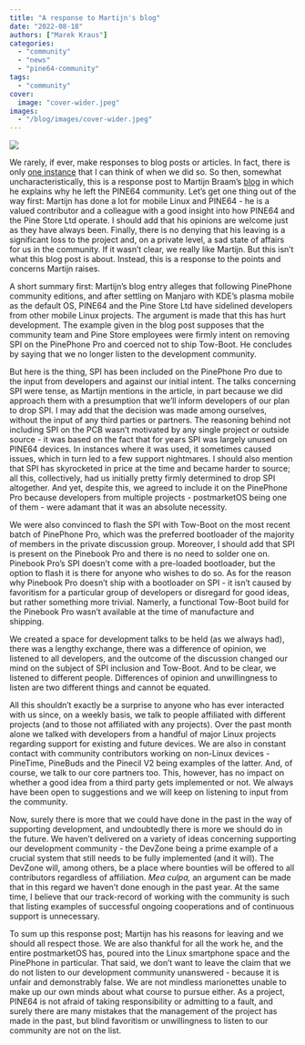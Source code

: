 ```yaml
---
title: "A response to Martijn's blog"
date: "2022-08-18"
authors: ["Marek Kraus"]
categories:
  - "community"
  - "news"
  - "pine64-community"
tags: 
  - "community"
cover: 
  image: "cover-wider.jpeg"
images:
  - "/blog/images/cover-wider.jpeg"
---
```


![](/blog/images/cover-wider.jpeg) 

We rarely, if ever, make responses to blog posts or articles. In fact, there is only [one instance](https://www.pine64.org/2020/01/24/setting-the-record-straight-pinephone-misconceptions/) that I can think of when we did so. So then, somewhat uncharacteristically, this is a response post to Martijn Braam’s [blog](https://blog.brixit.nl/why-i-left-pine64/) in which he explains why he left the PINE64 community. Let’s get one thing out of the way first: Martijn has done a lot for mobile Linux and PINE64 - he is a valued contributor and a colleague with a good insight into how PINE64 and the Pine Store Ltd operate. I should add that his opinions are welcome just as they have always been. Finally, there is no denying that his leaving is a significant loss to the project and, on a private level, a sad state of affairs for us in the community. If it wasn’t clear, we really like Martijn. But this isn’t what this blog post is about. Instead, this is a response to the points and concerns Martijn raises. 

A short summary first: Martijn’s blog entry alleges that following PinePhone community editions, and after settling on Manjaro with KDE’s plasma mobile as the default OS, PINE64 and the Pine Store Ltd have sidelined developers from other mobile Linux projects. The argument is made that this has hurt development. The example given in the blog post supposes that the community team and Pine Store employees were firmly intent on removing SPI on the PinePhone Pro and coerced not to ship Tow-Boot. He concludes by saying that we no longer listen to the development community.

But here is the thing, SPI has been included on the PinePhone Pro due to the input from developers and against our initial intent. The talks concerning SPI were tense, as Martijn mentions in the article, in part because we did approach them with a presumption that we’ll inform developers of our plan to drop SPI. I may add that the decision was made among ourselves, without the input of any third parties or partners. The reasoning behind not including SPI on the PCB wasn’t motivated by any single project or outside source - it was based on the fact that for years SPI was largely unused on PINE64 devices. In instances where it was used, it sometimes caused issues, which in turn led to a few support nightmares. I should also mention that SPI has skyrocketed in price at the time and became harder to source; all this, collectively, had us initially pretty firmly determined to drop SPI altogether. And yet, despite this, we agreed to include it on the PinePhone Pro because developers from multiple projects - postmarketOS being one of them - were adamant that it was an absolute necessity. 

We were also convinced to flash the SPI with Tow-Boot on the most recent batch of PinePhone Pro, which was the preferred bootloader of the majority of members in the private discussion group. Moreover, I should add that SPI is present on the Pinebook Pro and there is no need to solder one on. Pinebook Pro’s SPI doesn’t come with a pre-loaded bootloader, but the option to flash it is there for anyone who wishes to do so. As for the reason why Pinebook Pro doesn’t ship with a bootloader on SPI - it isn’t caused by favoritism for a particular group of developers or disregard for good ideas, but rather something more trivial. Namerly, a functional Tow-Boot build for the Pinebook Pro wasn’t available at the time of manufacture and shipping.    

We created a space for development talks to be held (as we always had), there was a lengthy exchange, there was a difference of opinion, we listened to all developers, and the outcome of the discussion changed our mind on the subject of SPI inclusion and Tow-Boot. And to be clear, we listened to different people. Differences of opinion and unwillingness to listen are two different things and cannot be equated.

All this shouldn’t exactly be a surprise to anyone who has ever interacted with us since, on a weekly basis, we talk to people affiliated with different projects (and to those not affiliated with any projects). Over the past month alone we talked with developers from a handful of major Linux projects regarding support for existing and future devices. We are also in constant contact with community contributors working on non-Linux devices - PineTime, PineBuds and the Pinecil V2 being examples of the latter. And, of course, we talk to our core partners too. This, however, has no impact on whether a good idea from a third party gets implemented or not. We always have been open to suggestions and we will keep on listening to input from the community.  

Now, surely there is more that we could have done in the past in the way of supporting development, and undoubtedly there is more we should do in the future. We haven’t delivered on a variety of ideas concerning supporting our development community - the DevZone being a prime example of a crucial system that still needs to be fully implemented (and it will). The DevZone will, among others, be a place where bounties will be offered to all contributors regardless of affiliation. _Mea culpa,_ an argument can be made that in this regard we haven’t done enough in the past year. At the same time, I believe that our track-record of working with the community is such that listing examples of successful ongoing cooperations and of continuous support is unnecessary. 

To sum up this response post; Martijn has his reasons for leaving and we should all respect those. We are also thankful for all the work he, and the entire postmarketOS has, poured into the Linux smartphone space and the PinePhone in particular. That said, we don’t want to leave the claim that we do not listen to our development community unanswered - because it is unfair and demonstrably false. We are not mindless marionettes unable to make up our own minds about what course to pursue either. As a project, PINE64 is not afraid of taking responsibility or admitting to a fault, and surely there are many mistakes that the management of the project has made in the past, but blind favoritism or unwillingness to listen to our community are not on the list.
